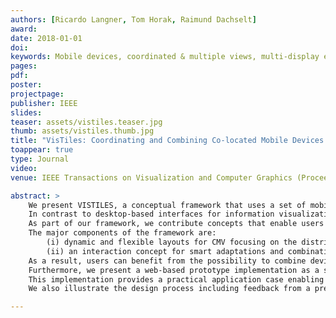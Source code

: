 ```yaml
---
authors: [Ricardo Langner, Tom Horak, Raimund Dachselt]
award:
date: 2018-01-01
doi:
keywords: Mobile devices, coordinated & multiple views, multi-display environment, cross-device interaction
pages:
pdf:
poster:
projectpage:
publisher: IEEE
slides:
teaser: assets/vistiles.teaser.jpg
thumb: assets/vistiles.thumb.jpg
title: "VisTiles: Coordinating and Combining Co-located Mobile Devices for Visual Data Exploration"
toappear: true
type: Journal
video:
venue: IEEE Transactions on Visualization and Computer Graphics (Proceedings of the IEEE Conference on Information Visualization 2017)

abstract: >
    We present VISTILES, a conceptual framework that uses a set of mobile devices to distribute and coordinate visualization views for the exploration of multivariate data.
    In contrast to desktop-based interfaces for information visualization, mobile devices offer the potential to provide a dynamic and user-defined interface supporting co-located collaborative data exploration with different individual workflows.
    As part of our framework, we contribute concepts that enable users to interact with coordinated & multiple views (CMV) that are distributed across several mobile devices.
    The major components of the framework are:
        (i) dynamic and flexible layouts for CMV focusing on the distribution of views and
        (ii) an interaction concept for smart adaptations and combinations of visualizations utilizing explicit side-by-side arrangements of devices.
    As a result, users can benefit from the possibility to combine devices and organize them in meaningful spatial layouts.
    Furthermore, we present a web-based prototype implementation as a specific instance of our concepts.
    This implementation provides a practical application case enabling users to explore a multivariate data collection.
    We also illustrate the design process including feedback from a preliminary user study, which informed the design of both the concepts and the final prototype.

---
```

